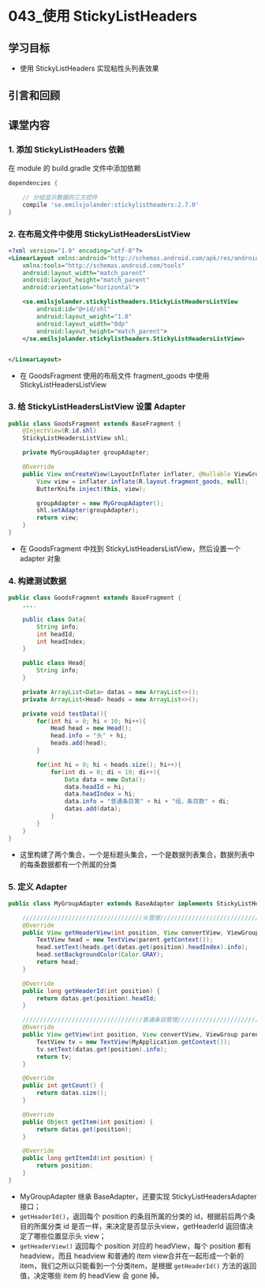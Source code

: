 # 043_使用 StickyListHeaders
## 学习目标
- 使用 StickyListHeaders 实现粘性头列表效果


## 引言和回顾

## 课堂内容
### 1. 添加 StickyListHeaders 依赖
在 module 的 build.gradle 文件中添加依赖
```gradle
dependencies {

    // 分组显示数据的三方控件
    compile 'se.emilsjolander:stickylistheaders:2.7.0'
}
```

### 2. 在布局文件中使用 StickyListHeadersListView
```xml
<?xml version="1.0" encoding="utf-8"?>
<LinearLayout xmlns:android="http://schemas.android.com/apk/res/android"
    xmlns:tools="http://schemas.android.com/tools"
    android:layout_width="match_parent"
    android:layout_height="match_parent"
    android:orientation="horizontal">

    <se.emilsjolander.stickylistheaders.StickyListHeadersListView
        android:id="@+id/shl"
        android:layout_weight="1.0"
        android:layout_width="0dp"
        android:layout_height="match_parent">
    </se.emilsjolander.stickylistheaders.StickyListHeadersListView>


</LinearLayout>
```

- 在 GoodsFragment 使用的布局文件 fragment_goods 中使用 StickyListHeadersListView

### 3. 给 StickyListHeadersListView 设置 Adapter
```java
public class GoodsFragment extends BaseFragment {
    @InjectView(R.id.shl)
    StickyListHeadersListView shl;

    private MyGroupAdapter groupAdapter;

    @Override
    public View onCreateView(LayoutInflater inflater, @Nullable ViewGroup container, @Nullable Bundle savedInstanceState) {
        View view = inflater.inflate(R.layout.fragment_goods, null);
        ButterKnife.inject(this, view);

        groupAdapter = new MyGroupAdapter();
        shl.setAdapter(groupAdapter);
        return view;
    }
}
```

- 在 GoodsFragment 中找到 StickyListHeadersListView，然后设置一个 adapter 对象

### 4. 构建测试数据
```java
public class GoodsFragment extends BaseFragment {
    ....

    public class Data{
        String info;
        int headId;
        int headIndex;
    }

    public class Head{
        String info;
    }

    private ArrayList<Data> datas = new ArrayList<>();
    private ArrayList<Head> heads = new ArrayList<>();

    private void testData(){
        for(int hi = 0; hi < 10; hi++){
            Head head = new Head();
            head.info = "头" + hi;
            heads.add(head);
        }

        for(int hi = 0; hi < heads.size(); hi++){
            for(int di = 0; di < 10; di++){
                Data data = new Data();
                data.headId = hi;
                data.headIndex = hi;
                data.info = "普通条目第" + hi + "组，条目数" + di;
                datas.add(data);
            }
        }
    }
}
```

- 这里构建了两个集合，一个是标题头集合，一个是数据列表集合，数据列表中的每条数据都有一个所属的分类

### 5. 定义 Adapter
```java
public class MyGroupAdapter extends BaseAdapter implements StickyListHeadersAdapter {

    //////////////////////////////////头管理/////////////////////////////////////////////
    @Override
    public View getHeaderView(int position, View convertView, ViewGroup parent) {
        TextView head = new TextView(parent.getContext());
        head.setText(heads.get(datas.get(position).headIndex).info);
        head.setBackgroundColor(Color.GRAY);
        return head;
    }

    @Override
    public long getHeaderId(int position) {
        return datas.get(position).headId;
    }

    //////////////////////////////////普通条目管理/////////////////////////////////////////////
    @Override
    public View getView(int position, View convertView, ViewGroup parent) {
        TextView tv = new TextView(MyApplication.getContext());
        tv.setText(datas.get(position).info);
        return tv;
    }

    @Override
    public int getCount() {
        return datas.size();
    }

    @Override
    public Object getItem(int position) {
        return datas.get(position);
    }

    @Override
    public long getItemId(int position) {
        return position;
    }
}
```

- MyGroupAdapter 继承 BaseAdapter，还要实现 StickyListHeadersAdapter 接口；
- `getHeaderId()`，返回每个 position 的条目所属的分类的 id，根据前后两个条目的所属分类 id 是否一样，来决定是否显示头view，getHeaderId 返回值决定了哪些位置显示头 view；
- `getHeaderView()` 返回每个 position 对应的 headView，每个 position 都有 headview，而且 headview 和普通的 item view合并在一起形成一个新的 item，我们之所以只能看到一个分类item，是根据 `getHeaderId()` 方法的返回值，决定哪些 item 的 headView 会 gone 掉。

